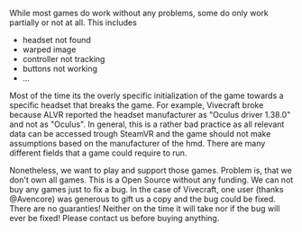 While most games do work without any problems, some do only work partially or not at all. This includes

- headset not found
- warped image
- controller not tracking
- buttons not working
- ...

Most of the time its the overly specific initialization of the game towards a specific headset that breaks the game.
For example, Vivecraft broke because ALVR reported the headset manufacturer as "Oculus driver 1.38.0" and not as "Oculus".
In general, this is a rather bad practice as all relevant data can be accessed trough SteamVR and the game should not make assumptions based on the manufacturer of the hmd. There are many different fields that a game could require to run.

Nonetheless, we want to play and support those games.
Problem is, that we don't own all games. This is a Open Source without any funding. We can not buy any games just to fix a bug. In the case of Vivecraft, one user (thanks @Avencore) was generous to gift us a copy and the bug could be fixed.
There are no guaranties! Neither on the time it will take nor if the bug will ever be fixed! Please contact us before buying anything.
